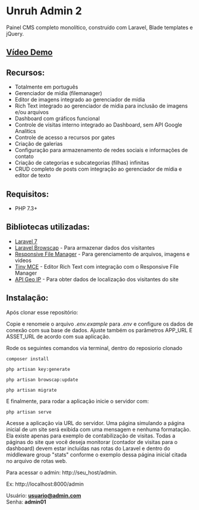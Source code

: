 # Unruh Admin 2

Painel CMS completo monolítico, construído com Laravel, Blade templates e jQuery.


## [Vídeo Demo](https://www.youtube.com/watch?v=-x2ZJtWHFUE)

## Recursos:

- Totalmente em português
- Gerenciador de mídia (filemanager)
- Editor de imagens integrado ao gerenciador de mídia
- Rich Text integrado ao gerenciador de mídia para inclusão de imagens e/ou arquivos
- Dashboard com gráficos funcional
- Controle de visitas interno integrado ao Dashboard, sem API Google Analitics
- Controle de acesso a recursos por gates 
- Criação de galerias
- Configuração para armazenamento de redes sociais e informações de contato
- Criação de categorias e subcategorias (filhas) infinitas
- CRUD completo de posts com integração ao gerenciador de mídia e editor de texto

## Requisitos:

- PHP 7.3+

## Bibliotecas utilizadas:

- [Laravel 7]('https://laravel.com/docs/7.x')
- [Laravel Browscap](https://packagist.org/packages/propa/laravel-browscap) - Para armazenar dados dos visitantes
- [Responsive File Manager](https://www.responsivefilemanager.com/) - Para gerenciamento de arquivos, imagens e videos
- [Tiny MCE](https://www.tiny.cloud/tinymce/) - Editor Rich Text com integração com o Responsive File Manager
- [API Geo IP](http://ip-api.com/) - Para obter dados de localização dos visitantes do site

## Instalação:

Após clonar esse repositório:

Copie e renomeie o arquivo *.env.example* para *.env* e configure os dados de conexão com sua base de dados. Ajuste também os parâmetros APP_URL E ASSET_URL de acordo com sua aplicação.

Rode os seguintes comandos via terminal, dentro do reposiorio clonado

```
composer install
```
```
php artisan key:generate
```
```
php artisan browscap:update
```
```
php artisan migrate
```

E finalmente, para rodar a aplicação inicie o servidor com:
```
php artisan serve
```
Acesse a aplicação via URL do servidor. Uma página simulando a página inicial de um site será exibida com uma mensagem e nenhuma formatação. Ela existe apenas para exemplo de contabilização de visitas. Todas a páginas do  site que você deseja monitorar (contador de visitas para o dashboard) devem estar incluídas nas rotas do Laravel e dentro do middleware group "stats" conforme o exemplo dessa página inicial citada no arquivo de rotas web.

Para acessar o admin: http://seu_host/admin.

Ex: http://localhost:8000/admin

Usuário: **usuario@admin.com**
\
Senha: **admin01**

